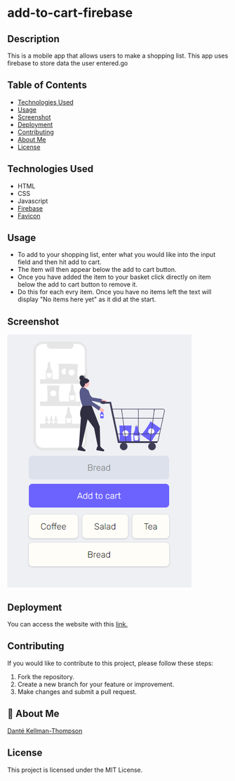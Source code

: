 # add-to-cart-firebase

## Description

This is a mobile app that allows users to make a shopping list. This app uses firebase to store data the user entered.go

## Table of Contents

- [Technologies Used](#technology)
- [Usage](#usage)
- [Screenshot](#screenshot)
- [Deployment](#deployment)
- [Contributing](#contributing)
- [About Me](#aboutme)
- [License](#license)

## Technologies Used

- HTML
- CSS
- Javascript
- [Firebase](https://firebase.google.com/)
- [Favicon](https://favicon.io/)

## Usage

- To add to your shopping list, enter what you would like into the input field and then hit add to cart.
- The item will then appear below the add to cart button.
- Once you have added the item to your basket click directly on item below the add to cart button to remove it.
- Do this for each evry item. Once you have no items left the text will display "No items here yet" as it did at the start.

## Screenshot

![Add to cart Image.](/assets/add-to-cart-img.png)

## Deployment

You can access the website with this [link.](https://dkt-add-to-cart.netlify.app/)

## Contributing

If you would like to contribute to this project, please follow these steps:

1. Fork the repository.
2. Create a new branch for your feature or improvement.
3. Make changes and submit a pull request.

## 🚀 About Me

[Danté Kellman-Thompson](https://github.com/DKT15)

## License

This project is licensed under the MIT License.
